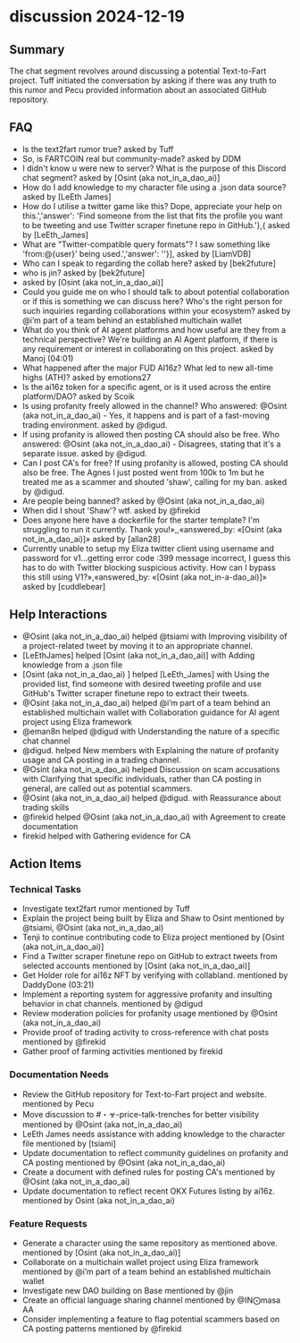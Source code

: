# discussion 2024-12-19

## Summary
The chat segment revolves around discussing a potential Text-to-Fart project. Tuff initiated the conversation by asking if there was any truth to this rumor and Pecu provided information about an associated GitHub repository.

## FAQ
- Is the text2fart rumor true? asked by Tuff
- So, is FARTCOIN real but community-made? asked by DDM
- I didn't know u were new to server? What is the purpose of this Discord chat segment? asked by [Osint (aka not_in_a_dao_ai)]
- How do I add knowledge to my character file using a .json data source? asked by [LeEth James]
- How do I utilise a twitter game like this? Dope, appreciate your help on this.','answer': 'Find someone from the list that fits the profile you want to be tweeting and use Twitter scraper finetune repo in GitHub.'},{ asked by [LeEth_James]
- What are "Twitter-compatible query formats"? I saw something like 'from:@{user}' being used.','answer': ''}], asked by [LiamVDB]
- Who can I speak to regarding the collab here? asked by [bek2future]
- who is jin? asked by [bek2future]
-  asked by [Osint (aka not_in_a_dao_ai)]
- Could you guide me on who I should talk to about potential collaboration or if this is something we can discuss here? Who's the right person for such inquiries regarding collaborations within your ecosystem? asked by @i’m part of a team behind an established multichain wallet
- What do you think of AI agent platforms and how useful are they from a technical perspective? We're building an AI Agent platform, if there is any requirement or interest in collaborating on this project. asked by Manoj (04:01)
- What happened after the major FUD AI16z? What led to new all-time highs (ATH)? asked by emotions27
- Is the ai16z token for a specific agent, or is it used across the entire platform/DAO? asked by Scoik
- Is using profanity freely allowed in the channel? Who answered: @Osint (aka not_in_a_dao_ai) - Yes, it happens and is part of a fast-moving trading environment. asked by @digud.
- If using profanity is allowed then posting CA should also be free. Who answered: @Osint (aka not_in_a_dao_ai) - Disagrees, stating that it's a separate issue. asked by @digud.
- Can I post CA's for free? If using profanity is allowed, posting CA should also be free. The Agnes I just posted went from 100k to 1m but he treated me as a scammer and shouted 'shaw', calling for my ban. asked by @digud.
- Are people being banned? asked by @Osint (aka not_in_a_dao_ai)
- When did I shout 'Shaw'? wtf. asked by @firekid
- Does anyone here have a dockerfile for the starter template? I'm struggling to run it currently. Thank you!»,,«answered_by: «[Osint (aka not_in_a_dao_ai)]» asked by [allan28]
- Currently unable to setup my Eliza twitter client using username and password for v1…getting error code :399 message incorrect, I guess this has to do with Twitter blocking suspicious activity. How can I bypass this still using V1?»,«answered_by: «[Osint (aka not_in-a-dao_ai)]» asked by [cuddlebear]

## Help Interactions
- @Osint (aka not_in_a_dao_ai) helped @tsiami with Improving visibility of a project-related tweet by moving it to an appropriate channel.
- [LeEthJames] helped [Osint (aka not_in_a_dao_ai)] with Adding knowledge from a .json file
- [Osint (aka not_in_a_dao_ai) ] helped [LeEth_James] with Using the provided list, find someone with desired tweeting profile and use GitHub's Twitter scraper finetune repo to extract their tweets.
- @Osint (aka not_in_a_dao_ai) helped @i’m part of a team behind an established multichain wallet with Collaboration guidance for AI agent project using Eliza framework
- @eman8n helped @digud with Understanding the nature of a specific chat channel
- @digud. helped New members with Explaining the nature of profanity usage and CA posting in a trading channel.
- @Osint (aka not_in_a_dao_ai) helped Discussion on scam accusations with Clarifying that specific individuals, rather than CA posting in general, are called out as potential scammers.
- @Osint (aka not_in_a_dao_ai) helped @digud. with Reassurance about trading skills
- @firekid helped @Osint (aka not_in_a_dao_ai) with Agreement to create documentation
- firekid helped  with Gathering evidence for CA

## Action Items

### Technical Tasks
- Investigate text2fart rumor mentioned by Tuff
- Explain the project being built by Eliza and Shaw to Osint mentioned by @tsiami, @Osint (aka not_in_a_dao_ai)
- Tenji to continue contributing code to Eliza project mentioned by [Osint (aka not_in_a_dao_ai)]
- Find a Twitter scraper finetune repo on GitHub to extract tweets from selected accounts mentioned by [Osint (aka not_in_a_dao_ai)]
- Get Holder role for ai16z NFT by verifying with collabland. mentioned by DaddyDone (03:21)
- Implement a reporting system for aggressive profanity and insulting behavior in chat channels. mentioned by @digud
- Review moderation policies for profanity usage mentioned by @Osint (aka not_in_a_dao_ai)
- Provide proof of trading activity to cross-reference with chat posts mentioned by @firekid
- Gather proof of farming activities mentioned by firekid

### Documentation Needs
- Review the GitHub repository for Text-to-Fart project and website. mentioned by Pecu
- Move discussion to #・☣-price-talk-trenches for better visibility mentioned by @Osint (aka not_in_a_dao_ai)
- LeEth James needs assistance with adding knowledge to the character file mentioned by [tsiami]
- Update documentation to reflect community guidelines on profanity and CA posting mentioned by @Osint (aka not_in_a_dao_ai)
- Create a document with defined rules for posting CA's mentioned by @Osint (aka not_in_a_dao_ai)
- Update documentation to reflect recent OKX Futures listing by ai16z. mentioned by Osint (aka not_in_a_dao_ai)

### Feature Requests
- Generate a character using the same repository as mentioned above. mentioned by [Osint (aka not_in_a_dao_ai)]
- Collaborate on a multichain wallet project using Eliza framework mentioned by @i’m part of a team behind an established multichain wallet
- Investigate new DAO building on Base mentioned by @jin
- Create an official language sharing channel mentioned by @IN⨀masa AA
- Consider implementing a feature to flag potential scammers based on CA posting patterns mentioned by @firekid